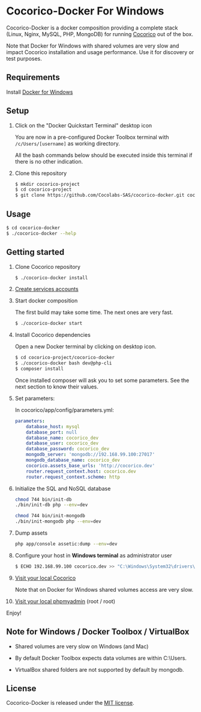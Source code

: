 Cocorico-Docker For Windows
===========================

Cocorico-Docker is a docker composition providing a complete stack (Linux, Nginx, MySQL, PHP, MongoDB) for running 
[Cocorico](https://github.com/Cocolabs-SAS/cocorico) out of the box.

Note that Docker for Windows with shared volumes are very slow and impact Cocorico installation 
and usage performance. Use it for discovery or test purposes.

Requirements
------------

Install [Docker for Windows](https://docs.docker.com/docker-for-windows/install/)

Setup
-----

1. Click on the "Docker Quickstart Terminal" desktop icon

    You are now in a pre-configured Docker Toolbox terminal with `/c/Users/[username]` as working directory.
    
    All the bash commands below should be executed inside this terminal if there is no other indication.

2. Clone this repository
  
    ```bash
    $ mkdir cocorico-project
    $ cd cocorico-project
    $ git clone https://github.com/Cocolabs-SAS/cocorico-docker.git cocorico-docker
    ```


Usage
-----

```bash
$ cd cocorico-docker
$ ./cocorico-docker --help
```

Getting started
---------------

1. Clone Cocorico repository 

    ```bash
    $ ./cocorico-docker install
    ```

2. [Create services accounts](https://github.com/Cocolabs-SAS/cocorico/blob/master/src/Cocorico/CoreBundle/Resources/doc/services-creation.rst)

3. Start docker composition
    
    The first build may take some time. The next ones are very fast.
    
    ```bash
    $ ./cocorico-docker start
    ```
    
4. Install Cocorico dependencies

    Open a new Docker terminal by clicking on desktop icon.
    
    ```bash
    $ cd cocorico-project/cocorico-docker
    $ ./cocorico-docker bash dev@php-cli
    $ composer install
    ```
    
    Once installed composer will ask you to set some parameters. 
    See the next section to know their values.
    
5. Set parameters:

    In cocorico/app/config/parameters.yml:
    
    ```yaml
    parameters:
        database_host: mysql
        database_port: null
        database_name: cocorico_dev
        database_user: cocorico_dev
        database_password: cocorico_dev
        mongodb_server: 'mongodb://192.168.99.100:27017'
        mongodb_database_name: cocorico_dev
        cocorico.assets_base_urls: 'http://cocorico.dev'
        router.request_context.host: cocorico.dev
        router.request_context.scheme: http
    ```

6. Initialize the SQL and NoSQL database

    ```bash
    chmod 744 bin/init-db
    ./bin/init-db php --env=dev
 
    chmod 744 bin/init-mongodb
    ./bin/init-mongodb php --env=dev
    ```
    
7. Dump assets
    
    ```bash
    php app/console assetic:dump --env=dev
    ```
    
8. Configure your host in **Windows terminal** as administrator user
    
    ```bash
    $ ECHO 192.168.99.100 cocorico.dev >> "C:\Windows\System32\drivers\etc\hosts"
    ```
    
9. [Visit your local Cocorico](http://cocorico.dev/)

    Note that on Docker for Windows shared volumes access are very slow.

10. [Visit your local phpmyadmin](http://cocorico.dev:8080/) (root / root)

Enjoy!

Note for Windows / Docker Toolbox / VirtualBox
----------------------------------------------------

* Shared volumes are very slow on Windows (and Mac)

* By default Docker Toolbox expects data volumes are within C:\Users. 

* VirtualBox shared folders are not supported by default by mongodb. 


License
-------

Cocorico-Docker is released under the [MIT license](LICENSE).

